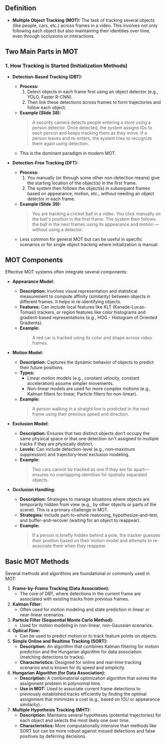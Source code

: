 ## Definition

*   **Multiple Object Tracking (MOT):** The task of tracking several objects (like people, cars, etc.) across frames in a video. This involves not only following each object but also maintaining their identities over time, even through occlusions or interactions.

## Two Main Parts in MOT

### 1. How Tracking is Started (Initialization Methods)

*   **Detection-Based Tracking (DBT):**
    *   **Process:**
        1.  Detect objects in each frame first using an object detector (e.g., YOLO, Faster R-CNN).
        2.  Then link these detections across frames to form trajectories and follow each object.
    *   **Example (Slide 38):**
        > A security camera detects people entering a store using a person detector. Once detected, the system assigns IDs to each person and keeps tracking them as they move. If a person leaves and re-enters, the system tries to recognize them again using detection.
    *   This is the dominant paradigm in modern MOT.

*   **Detection-Free Tracking (DFT):**
    *   **Process:**
        1.  You manually (or through some other non-detection means) give the starting location of the object(s) in the first frame.
        2.  The system then follows the object(s) in subsequent frames based on appearance, motion, etc., *without* needing an object detector in each frame.
    *   **Example (Slide 39):**
        > You are tracking a cricket ball in a video. You click manually on the ball's position in the first frame. The system then follows the ball in the next frames using its appearance and motion — without using a detector.
    *   Less common for general MOT but can be useful in specific scenarios or for single object tracking where initialization is manual.

## MOT Components

Effective MOT systems often integrate several components:

*   **Appearance Model:**
    *   **Description:** Involves visual representation and statistical measurement to compute affinity (similarity) between objects in different frames. It helps in re-identifying objects.
    *   **Features:** Can include local features like KLT (Kanade-Lucas-Tomasi) trackers, or region features like color histograms and gradient-based representations (e.g., HOG - Histogram of Oriented Gradients).
    *   **Example:**
        > A red car is tracked using its color and shape across video frames.

*   **Motion Model:**
    *   **Description:** Captures the dynamic behavior of objects to predict their future positions.
    *   **Types:**
        *   Linear motion models (e.g., constant velocity, constant acceleration) assume simpler movements.
        *   Non-linear models are used for more complex motions (e.g., Kalman filters for linear, Particle filters for non-linear).
    *   **Example:**
        > A person walking in a straight line is predicted in the next frame using their previous speed and direction.

*   **Exclusion Model:**
    *   **Description:** Ensures that two distinct objects don't occupy the same physical space or that one detection isn't assigned to multiple tracks if they are physically distinct.
    *   **Levels:** Can include detection-level (e.g., non-maximum suppression) and trajectory-level exclusion modeling.
    *   **Example:**
        > Two cars cannot be tracked as one if they are far apart—ensures no overlapping identities for spatially separated objects.

*   **Occlusion Handling:**
    *   **Description:** Strategies to manage situations where objects are temporarily hidden from view (e.g., by other objects or parts of the scene). This is a primary challenge in MOT.
    *   **Strategies:** Include part-to-whole reasoning, hypothesize-and-test, and buffer-and-recover (waiting for an object to reappear).
    *   **Example:**
        > If a person is briefly hidden behind a pole, the tracker guesses their position based on their motion model and attempts to re-associate them when they reappear.

## Basic MOT Methods

Several methods and algorithms are foundational or commonly used in MOT:

1.  **Frame-by-Frame Tracking (Data Association):**
    *   The core of DBT, where detections in the current frame are associated with existing tracks from previous frames.
2.  **Kalman Filter:**
    *   Often used for motion modeling and state prediction in linear or near-linear scenarios.
3.  **Particle Filter (Sequential Monte Carlo Method):**
    *   Used for motion modeling in non-linear, non-Gaussian scenarios.
4.  **Optical Flow:**
    *   Can be used to predict motion or to track feature points on objects.
5.  **Simple Online and Realtime Tracking (SORT):**
    *   **Description:** An algorithm that combines Kalman filtering for motion prediction and the Hungarian algorithm for data association (matching detections to tracks).
    *   **Characteristics:** Designed for online and real-time tracking scenarios and is known for its speed and simplicity.
6.  **Hungarian Algorithm (for Data Association):**
    *   **Description:** A combinatorial optimization algorithm that solves the assignment problem in polynomial time.
    *   **Use in MOT:** Used to associate current frame detections to previously established tracks efficiently by finding the optimal assignment that minimizes a cost (e.g., based on IOU or appearance similarity).
7.  **Multiple Hypothesis Tracking (MHT):**
    *   **Description:** Maintains several hypotheses (potential trajectories) for each object and selects the most likely one over time.
    *   **Characteristics:** More computationally intensive than methods like SORT but can be more robust against missed detections and false positives by deferring decisions.